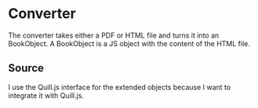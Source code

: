 # Converter

The converter takes either a PDF or HTML file and turns it into an BookObject. A BookObject
is a JS object with the content of the HTML file.

## Source

I use the Quill.js interface for the extended objects because I want to integrate it with Quill.js.
